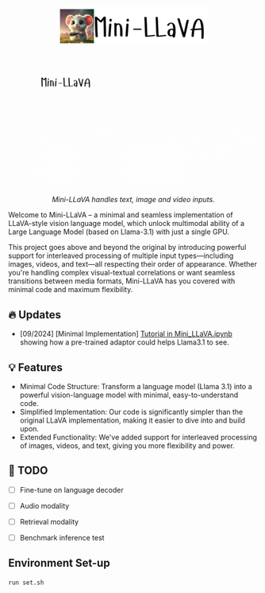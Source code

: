<!-- <div style="display: flex; align-items: center; margin-bottom: 20px;"> -->
<div align="center">
  <img src="data/title.png" width="300" alt="llava">
</div>
<div align="center">
  <img src="data/mini-llava-visual.gif" width="800" alt="Mini-LLaVA Demo">
  <p><em>Mini-LLaVA handles text, image and video inputs.</em></p>
</div>

Welcome to Mini-LLaVA – a minimal and seamless implementation of LLaVA-style vision language model, which unlock multimodal ability of a Large Language Model (based on Llama-3.1) with just a single GPU.

This project goes above and beyond the original by introducing powerful support for interleaved processing of multiple input types—including images, videos, and text—all respecting their order of appearance. Whether you're handling complex visual-textual correlations or want seamless transitions between media formats, Mini-LLaVA has you covered with minimal code and maximum flexibility.



## 🔥 Updates
- [09/2024] [Minimal Implementation] [Tutorial in Mini_LLaVA.ipynb](Mini_LLaVA.ipynb) showing how a pre-trained adaptor could helps Llama3.1 to see.


## 💡 Features
- Minimal Code Structure: Transform a language model (Llama 3.1) into a powerful vision-language model with minimal, easy-to-understand code.
- Simplified Implementation: Our code is significantly simpler than the original LLaVA implementation, making it easier to dive into and build upon.
- Extended Functionality: We've added support for interleaved processing of images, videos, and text, giving you more flexibility and power.

## 🚧 TODO 
- [ ] Fine-tune on language decoder
- [ ] Audio modality
- [ ] Retrieval modality
- [ ] Benchmark inference test


## Environment Set-up
```shell
run set.sh
```


